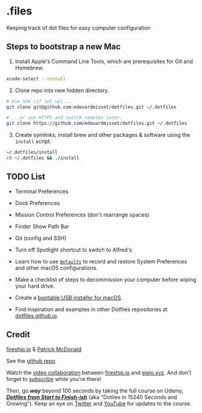 # .files

Keeping track of dot files for easy computer configuration

## Steps to bootstrap a new Mac

1. Install Apple's Command Line Tools, which are prerequisites for Git and Homebrew.

```zsh
xcode-select --install
```

2. Clone repo into new hidden directory.

```zsh
# Use SSH (if set up)...
git clone git@github.com:edouardmisset/dotfiles.git ~/.dotfiles

# ...or use HTTPS and switch remotes later.
git clone https://github.com/edouardmisset/dotfiles.git ~/.dotfiles
```

3. Create symlinks, install brew and other packages & software using the
   `install` script.

```zsh
~/.dotfiles/install
cd ~/.dotfiles && ./install
```

## TODO List

- Terminal Preferences
- Dock Preferences
- Mission Control Preferences (don't rearrange spaces)
- Finder Show Path Bar
- Git (config and SSH)
- Turn off Spotlight shortcut to switch to Alfred's

- Learn how to use [`defaults`](https://macos-defaults.com/#%F0%9F%99%8B-what-s-a-defaults-command) to record and restore System Preferences and other macOS configurations.
- Make a checklist of steps to decommission your computer before wiping your hard drive.
- Create a [bootable USB installer for macOS](https://support.apple.com/en-us/HT201372).
- Find inspiration and examples in other Dotfiles repositories at [dotfiles.github.io](https://dotfiles.github.io/).

## Credit

[fireship.io](https://fireship.io/ 'Build and ship 🔥 your app ⚡ faster') & [Patrick McDonald](https://github.com/eieioxyz)

See the [github repo](https://github.com/eieioxyz/Beyond-Dotfiles-in-100-Seconds)

Watch the [video collaboration](https://youtu.be/r_MpUP6aKiQ 'Dotfiles in 100
Seconds on YouTube') between [fireship.io](https://fireship.io/ 'Build and ship
🔥 your app ⚡ faster') and [eieio.xyz](http://dotfiles.eieio.xyz 'Dotfiles from
Start to Finish-ish'). And don't forget to
[subscribe](https://fireship.page.link/youtube 'Fireship YouTube Channel') while
you're there!

Then, go **_way_** beyond 100 seconds by taking the full course on Udemy, [**_Dotfiles from Start to Finish-ish_**](https://www.udemy.com/course/dotfiles-from-start-to-finish-ish/?referralCode=445BE0B541C48FE85276 'Learn Dotfiles from Start to Finish-ish on Udemy') (aka "Dotiles in 15240 Seconds and Growing"). Keep an eye on [Twitter](https://twitter.com/EIEIOxyz '@EIEIOxyz') and [YouTube](https://www.youtube.com/channel/UCcZZOzRKMbql7IEL0midfgQ 'EIEIO YouTube Channel') for updates to the course.

